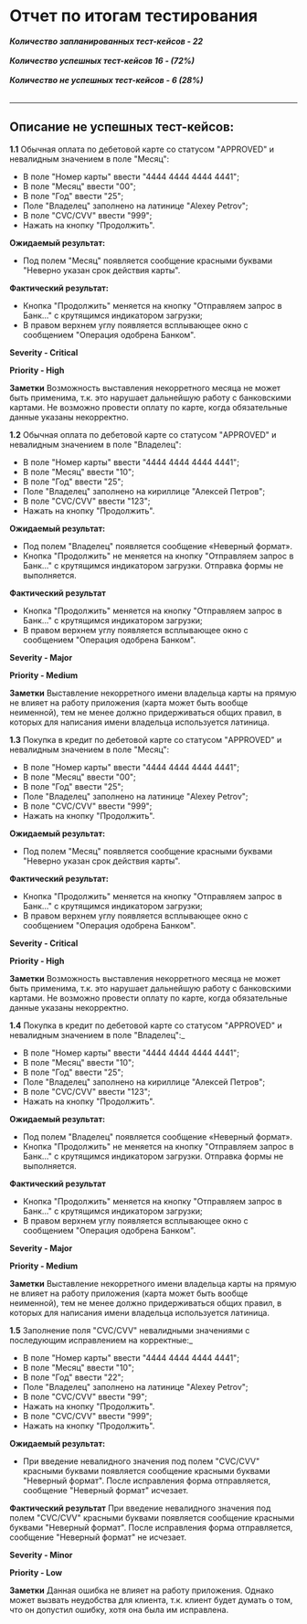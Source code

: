 # Отчет по итогам тестирования

_**Количество запланированных тест-кейсов - 22**_<br><br>
_**Количество успешных тест-кейсов 16 - (72%)**_<br><br>
_**Количество не успешных тест-кейсов - 6 (28%)**_<br><br>

---
## Описание не успешных тест-кейсов:

**1.1** Обычная оплата по дебетовой карте со статусом "APPROVED" и невалидным значением в поле "Месяц":
* В поле "Номер карты" ввести "4444 4444 4444 4441";
* В поле "Месяц" ввести "00";
* В поле "Год" ввести "25";
* Поле "Владелец" заполнено на латинице "Alexey Petrov";
* В поле "CVC/CVV" ввести "999";
* Нажать на кнопку "Продолжить".

**Ожидаемый результат:**
* Под полем "Месяц" появляется сообщение красными буквами "Неверно указан срок действия карты".<br>

**Фактический результат:**
* Кнопка "Продолжить" меняется на кнопку "Отправляем запрос в Банк..." с крутящимся индикатором загрузки;
* В правом верхнем углу появляется всплывающее окно с сообщением "Операция одобрена Банком".

**Severity - Critical**

**Priority - High**

**Заметки**
Возможность выставления некорретного месяца не может быть применима, т.к. это нарушает дальнейшую работу с банковскими картами. Не возможно провести оплату по карте, когда обязательные данные указаны некорректно.

**1.2** Обычная оплата по дебетовой карте со статусом "APPROVED" и невалидным значением в поле "Владелец":
* В поле "Номер карты" ввести "4444 4444 4444 4441";
* В поле "Месяц" ввести "10";
* В поле "Год" ввести "25";
* Поле "Владелец" заполнено на кириллице "Алексей Петров";
* В поле "CVC/CVV" ввести "123";
* Нажать на кнопку "Продолжить".

**Ожидаемый результат:**
* Под полем "Владелец" появляется сообщение «Неверный формат».
* Кнопка "Продолжить" не меняется на кнопку "Отправляем запрос в Банк..." с крутящимся индикатором загрузки. Отправка формы не выполняется.<br>

**Фактический результат**
* Кнопка "Продолжить" меняется на кнопку "Отправляем запрос в Банк..." с крутящимся индикатором загрузки;
* В правом верхнем углу появляется всплывающее окно с сообщением "Операция одобрена Банком".

**Severity - Major**

**Priority - Medium**

**Заметки**
Выставление некорретного имени владельца карты на прямую не влияет на работу приложения (карта может быть вообще неименной), тем не менее должно придерживаться общих правил, в которых для написания имени владельца используется латиница.

**1.3** Покупка в кредит по дебетовой карте со статусом "APPROVED" и невалидным значением в поле "Месяц":
* В поле "Номер карты" ввести "4444 4444 4444 4441";
* В поле "Месяц" ввести "00";
* В поле "Год" ввести "25";
* Поле "Владелец" заполнено на латинице "Alexey Petrov";
* В поле "CVC/CVV" ввести "999";
* Нажать на кнопку "Продолжить".

**Ожидаемый результат:**
* Под полем "Месяц" появляется сообщение красными буквами "Неверно указан срок действия карты".<br>

**Фактический результат:**
* Кнопка "Продолжить" меняется на кнопку "Отправляем запрос в Банк..." с крутящимся индикатором загрузки;
* В правом верхнем углу появляется всплывающее окно с сообщением "Операция одобрена Банком".

**Severity - Critical**

**Priority - High**

**Заметки**
Возможность выставления некорретного месяца не может быть применима, т.к. это нарушает дальнейшую работу с банковскими картами. Не возможно провести оплату по карте, когда обязательные данные указаны некорректно.

**1.4** Покупка в кредит по дебетовой карте со статусом "APPROVED" и невалидным значением в поле "Владелец":_
* В поле "Номер карты" ввести "4444 4444 4444 4441";
* В поле "Месяц" ввести "10";
* В поле "Год" ввести "25";
* Поле "Владелец" заполнено на кириллице "Алексей Петров";
* В поле "CVC/CVV" ввести "123";
* Нажать на кнопку "Продолжить".

**Ожидаемый результат:**
* Под полем "Владелец" появляется сообщение «Неверный формат».
* Кнопка "Продолжить" не меняется на кнопку "Отправляем запрос в Банк..." с крутящимся индикатором загрузки. Отправка формы не выполняется.<br>

**Фактический результат**
* Кнопка "Продолжить" меняется на кнопку "Отправляем запрос в Банк..." с крутящимся индикатором загрузки;
* В правом верхнем углу появляется всплывающее окно с сообщением "Операция одобрена Банком".

**Severity - Major**

**Priority - Medium**

**Заметки**
Выставление некорретного имени владельца карты на прямую не влияет на работу приложения (карта может быть вообще неименной), тем не менее должно придерживаться общих правил, в которых для написания имени владельца используется латиница.

**1.5** Заполнение поля "CVC/CVV" невалидными значениями c последующим исправлением на корректные:_
* В поле "Номер карты" ввести "4444 4444 4444 4441";
* В поле "Месяц" ввести "10";
* В поле "Год" ввести "22";
* Поле "Владелец" заполнено на латинице "Alexey Petrov";
* В поле "CVC/CVV" ввести "99";
* Нажать на кнопку "Продолжить".
* В поле "CVC/CVV" ввести "999";
* Нажать на кнопку "Продолжить".

**Ожидаемый результат:**
* При введение невалидного значения под полем "CVC/CVV" красными буквами появляется сообщение красными буквами "Неверный формат". После исправления форма отправляется, сообщение "Неверный формат" исчезает.<br>

**Фактический результат**
При введение невалидного значения под полем "CVC/CVV" красными буквами появляется сообщение красными буквами "Неверный формат". После исправления форма отправляется, сообщение "Неверный формат" не исчезает.

**Severity - Minor**

**Priority - Low**

**Заметки**
Данная ошибка не влияет на работу приложения. Однако может вызвать неудобства для клиента, т.к. клиент будет думать о том, что он допустил ошибку, хотя она была им исправлена.
